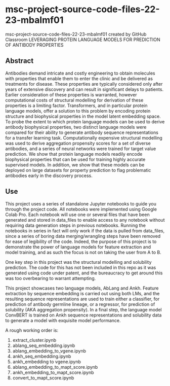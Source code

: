 # msc-project-source-code-files-22-23-mbalmf01
msc-project-source-code-files-22-23-mbalmf01 created by GitHub Classroom
LEVERAGING PROTEIN LANGUAGE MODELS FOR PREDICTION OF ANTIBODY PROPERTIES

## Abstract
Antibodies demand intricate and costly engineering to obtain molecules with properties that enable them to enter the clinic and be delivered as treatments for disease. These properties are typically considered only after years of extensive discovery and can result in significant delays to patients. Earlier consideration of these properties is warranted, however computational costs of structural modelling for derivation of these properties is a limiting factor. Transformers, and in particular protein language models, offer a solution to this problem by encoding protein structure and biophysical properties in the model latent embedding space. To probe the extent to which protein language models can be used to derive antibody biophysical properties, two distinct language models were compared for their ability to generate antibody sequence representations for a transfer learning task. Computationally expensive structural modelling was used to derive aggregation propensity scores for a set of diverse antibodies, and a series of neural networks were trained for target value prediction. We show that protein language models readily encode biophysical properties that can be used for training highly accurate supervised models. In addition, we show that these models can be deployed on large datasets for property prediction to flag problematic antibodies early in the discovery process.

## Use
This project uses a series of standalone Jupyter notebooks to guide you through the project code. All notebooks were implemented using Google Colab Pro. Each notebook will use one or several files that have been generated and stored in data_files to enable access to any notebook without requiring data generation steps in previous notebooks. Running the notebooks in series in fact will only work if the data is pulled from data_files, since a series of boring data merging/wrangling steps have been removed for ease of legibility of the code. Indeed, the purpose of this project is to demonstrate the power of language models for feature extraction and model training, and as such the focus is not on taking the user from A to B.

One key step in this project was the structural modelling and solubility prediction. The code for this has not been included in this repo as it was generated using code under patent, and the bureaucracy to get around this was too overbearing to warrant attempting.

This project showcases two language models, AbLang and Ankh. Feature extraction by sequence embedding is carried out using both LMs, and the resulting sequence representations are used to train either a classifier, for prediction of antibody germline lineage, or a regressor, for prediction of solubility (AKA aggregation propensity). In a final step, the language model ConvBERT is trained on Ankh sequence representations and solubility data to generate a model with exquisite model performance.

A rough working order is:
  1. extract_cluster.ipynb
  2. ablang_seq_embedding.ipynb
  3. ablang_embedding_to_vgene.ipynb
  4. ankh_seq_embedding.ipynb
  5. ankh_embedding to vgene.ipynb
  6. ablang_embedding_to_mapt_score.ipynb
  7. ankh_embedding_to_mapt_score.ipynb
  8. convert_to_mapt_score.ipynb
